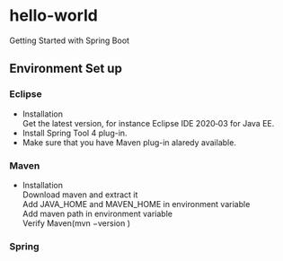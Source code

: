 # hello-world
Getting Started with Spring Boot

## Environment Set up
### Eclipse
- Installation  
Get the latest version, for instance Eclipse IDE 2020‑03 for Java EE.  
- Install Spring Tool 4 plug-in.
- Make sure that you have Maven plug-in alaredy available.

### Maven   
- Installation  
Download maven and extract it  
Add JAVA_HOME and MAVEN_HOME in environment variable  
Add maven path in environment variable  
Verify Maven(mvn −version )  
### Spring
